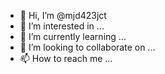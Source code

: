 - 👋 Hi, I’m @mjd423jct
- 👀 I’m interested in ...
- 🌱 I’m currently learning ...
- 💞️ I’m looking to collaborate on ...
- 📫 How to reach me ...

<!---
mjd423jct/mjd423jct is a ✨ special ✨ repository because its `README.md` (this file) appears on your GitHub profile.
You can click the Preview link to take a look at your changes.
--->

